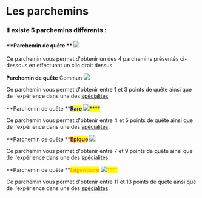 # Les parchemins

### **Il existe 5 parchemins différents :**&#x20;

#### **Parchemin de quête  **<mark style="color:red;">****</mark>  ![](../.gitbook/assets/quest\_scroll.png) <mark style="color:red;">****</mark>&#x20;

Ce parchemin vous permet d'obtenir un des 4 parchemins présentés ci-dessous en effectuant un clic droit dessus.

**Parchemin de quête** Commun ![](../.gitbook/assets/quest\_scroll\_common.png)

Ce parchemin vous permet d'obtenir entre 1 et 3 points de quête ainsi que de l'expérience dans une des [spécialités](../systeme-a-connaitre/specialites/).

**Parchemin de quête **<mark style="color:blue;">**Rare**</mark> ![](../.gitbook/assets/quest\_scroll\_rare.png)<mark style="color:blue;">****</mark>

Ce parchemin vous permet d'obtenir entre 4 et 5 points de quête ainsi que de l'expérience dans une des [spécialités](../systeme-a-connaitre/specialites/).

**Parchemin de quête **<mark style="color:purple;">**Epique**</mark> <mark style="color:purple;"></mark>_<mark style="color:purple;"></mark>_ <mark style="color:purple;"></mark> <mark style="color:purple;"></mark><mark style="color:purple;">****</mark> ![](../.gitbook/assets/quest\_scroll\_epic.png)<mark style="color:purple;">****</mark>

Ce parchemin vous permet d'obtenir entre 7 et 9 points de quête ainsi que de l'expérience dans une des [spécialités](../systeme-a-connaitre/specialites/).

**Parchemin de quête **<mark style="color:orange;">**Légendaire**</mark> ![](../.gitbook/assets/quest\_scroll\_legendary.png)<mark style="color:orange;">****</mark>

Ce parchemin vous permet d'obtenir entre 11 et 13 points de quête ainsi que de l'expérience dans une des [spécialités](../systeme-a-connaitre/specialites/).
